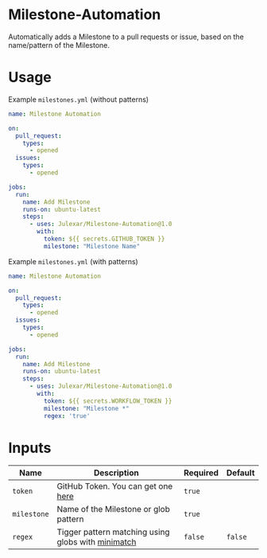 # Milestone-Automation
Automatically adds a Milestone to a pull requests or issue, based on the name/pattern of the Milestone.

# Usage
Example `milestones.yml` (without patterns)
```yml
name: Milestone Automation

on:
  pull_request:
    types:
      - opened
  issues:
    types:
      - opened

jobs:
  run:
    name: Add Milestone
    runs-on: ubuntu-latest
    steps:
      - uses: Julexar/Milestone-Automation@1.0
        with:
          token: ${{ secrets.GITHUB_TOKEN }}
          milestone: "Milestone Name"
```

Example `milestones.yml` (with patterns)
```yml
name: Milestone Automation

on:
  pull_request:
    types:
      - opened
  issues:
    types:
      - opened

jobs:
  run:
    name: Add Milestone
    runs-on: ubuntu-latest
    steps:
      - uses: Julexar/Milestone-Automation@1.0
        with:
          token: ${{ secrets.WORKFLOW_TOKEN }}
          milestone: "Milestone *"
          regex: 'true'
```

# Inputs

| Name          | Description                                                                                   | Required | Default |
| ------------- | --------------------------------------------------------------------------------------------- | -------- | ------- |
| `token`       | GitHub Token. You can get one [here](https://github.com/settings/tokens)                      | `true`   |         |
| `milestone`   | Name of the Milestone or glob pattern                                                         | `true`   |         |
| `regex`       | Tigger pattern matching using globs with [minimatch](https://www.npmjs.com/package/minimatch) | `false`  | `false` |